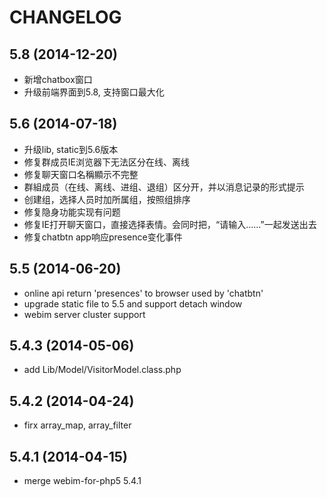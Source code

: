 
CHANGELOG
=========

5.8 (2014-12-20)
-------------------
* 新增chatbox窗口
* 升级前端界面到5.8, 支持窗口最大化

5.6 (2014-07-18)
-------------------

* 升级lib, static到5.6版本
* 修复群成员IE浏览器下无法区分在线、离线
* 修复聊天窗口名稱顯示不完整
* 群組成员（在线、离线、进组、退组）区分开，并以消息记录的形式提示
* 创建组，选择人员时加所属组，按照组排序
* 修复隐身功能实现有问题
* 修复IE打开聊天窗口，直接选择表情。会同时把，“请输入……”一起发送出去
* 修复chatbtn app响应presence变化事件


5.5 (2014-06-20)
------------------

* online api return 'presences' to browser used by 'chatbtn' 
* upgrade static file to 5.5 and support detach window
* webim server cluster support

5.4.3 (2014-05-06)
------------------

* add Lib/Model/VisitorModel.class.php 


5.4.2 (2014-04-24)
------------------

* firx array_map, array_filter


5.4.1 (2014-04-15)
------------------

* merge webim-for-php5 5.4.1


